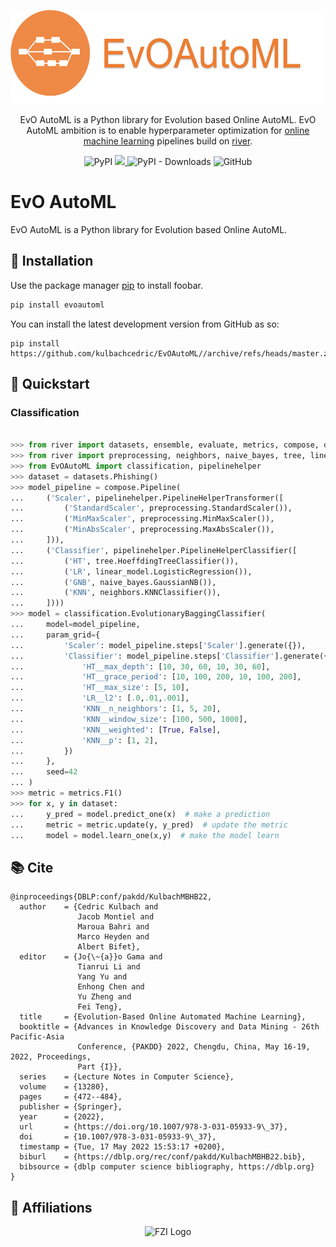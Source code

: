 <p align="center">
  <img height="150px" src="docs/img/logo.png" alt="incremental dl logo">
</p>

<p align="center">
    EvO AutoML is a Python library for Evolution based Online AutoML.
    EvO AutoML ambition is to enable hyperparameter optimization for <a href="https://www.wikiwand.com/en/Online_machine_learning">online machine learning</a> pipelines build on <a href="https://riverml.xyz/latest/">river</a>.
</p>
<p align="center">
    <img alt="PyPI" src="https://img.shields.io/pypi/v/EvoAutoML">
    <a href="https://codecov.io/gh/kulbachcedric/EvOAutoML" >
        <img src="https://codecov.io/gh/kulbachcedric/EvOAutoML/branch/master/graph/badge.svg?token=7RIEXKNR6K"/>
    </a>
    <img alt="PyPI - Downloads" src="https://img.shields.io/pypi/dw/EvOAutoML">
    <img alt="GitHub" src="https://img.shields.io/github/license/kulbachcedric/EvoAutoML"> 

</p>

# EvO AutoML

EvO AutoML is a Python library for Evolution based Online AutoML.

## 💈 Installation

Use the package manager [pip](https://pip.pypa.io/en/stable/) to install foobar.

```bash
pip install evoautoml
```

You can install the latest development version from GitHub as so:
```shell
pip install https://github.com/kulbachcedric/EvOAutoML//archive/refs/heads/master.zip
```
## 🍫 Quickstart
### Classification

```python

>>> from river import datasets, ensemble, evaluate, metrics, compose, optim
>>> from river import preprocessing, neighbors, naive_bayes, tree, linear_model
>>> from EvOAutoML import classification, pipelinehelper
>>> dataset = datasets.Phishing()
>>> model_pipeline = compose.Pipeline(
...     ('Scaler', pipelinehelper.PipelineHelperTransformer([
...         ('StandardScaler', preprocessing.StandardScaler()),
...         ('MinMaxScaler', preprocessing.MinMaxScaler()),
...         ('MinAbsScaler', preprocessing.MaxAbsScaler()),
...     ])),
...     ('Classifier', pipelinehelper.PipelineHelperClassifier([
...         ('HT', tree.HoeffdingTreeClassifier()),
...         ('LR', linear_model.LogisticRegression()),
...         ('GNB', naive_bayes.GaussianNB()),
...         ('KNN', neighbors.KNNClassifier()),
...     ])))
>>> model = classification.EvolutionaryBaggingClassifier(
...     model=model_pipeline,
...     param_grid={
...         'Scaler': model_pipeline.steps['Scaler'].generate({}),
...         'Classifier': model_pipeline.steps['Classifier'].generate({
...             'HT__max_depth': [10, 30, 60, 10, 30, 60],
...             'HT__grace_period': [10, 100, 200, 10, 100, 200],
...             'HT__max_size': [5, 10],
...             'LR__l2': [.0,.01,.001],
...             'KNN__n_neighbors': [1, 5, 20],
...             'KNN__window_size': [100, 500, 1000],
...             'KNN__weighted': [True, False],
...             'KNN__p': [1, 2],
...         })
...     },
...     seed=42
... )
>>> metric = metrics.F1()
>>> for x, y in dataset:
...     y_pred = model.predict_one(x)  # make a prediction
...     metric = metric.update(y, y_pred)  # update the metric
...     model = model.learn_one(x,y)  # make the model learn

```

## 📚 Cite
```
@inproceedings{DBLP:conf/pakdd/KulbachMBHB22,
  author    = {Cedric Kulbach and
               Jacob Montiel and
               Maroua Bahri and
               Marco Heyden and
               Albert Bifet},
  editor    = {Jo{\~{a}}o Gama and
               Tianrui Li and
               Yang Yu and
               Enhong Chen and
               Yu Zheng and
               Fei Teng},
  title     = {Evolution-Based Online Automated Machine Learning},
  booktitle = {Advances in Knowledge Discovery and Data Mining - 26th Pacific-Asia
               Conference, {PAKDD} 2022, Chengdu, China, May 16-19, 2022, Proceedings,
               Part {I}},
  series    = {Lecture Notes in Computer Science},
  volume    = {13280},
  pages     = {472--484},
  publisher = {Springer},
  year      = {2022},
  url       = {https://doi.org/10.1007/978-3-031-05933-9\_37},
  doi       = {10.1007/978-3-031-05933-9\_37},
  timestamp = {Tue, 17 May 2022 15:53:17 +0200},
  biburl    = {https://dblp.org/rec/conf/pakdd/KulbachMBHB22.bib},
  bibsource = {dblp computer science bibliography, https://dblp.org}
}
```
## 🏫 Affiliations

<p align="center">
    <img src="https://upload.wikimedia.org/wikipedia/de/thumb/4/44/Fzi_logo.svg/1200px-Fzi_logo.svg.png?raw=true" alt="FZI Logo" height="200"/>
</p>

